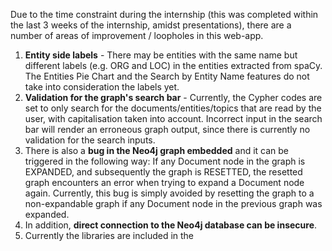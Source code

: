 Due to the time constraint during the internship (this was completed within the last 3 weeks of the internship, amidst presentations), there are a number of areas of improvement / loopholes in this web-app. 

1. **Entity side labels** - There may be entities with the same name but different labels (e.g. ORG and LOC) in the entities extracted from spaCy. The Entities Pie Chart and the Search by Entity Name features do not take into consideration the labels yet. 
2. **Validation for the graph's search bar** - Currently, the Cypher codes are set to only search for the documents/entities/topics that are read by the user, with capitalisation taken into account. Incorrect input in the search bar will render an erroneous graph output, since there is currently no validation for the search inputs.
3. There is also a **bug in the Neo4j graph embedded** and it can be triggered in the following way: If any Document node in the graph is EXPANDED, and subsequently the graph is RESETTED, the resetted graph encounters an error when trying to expand a Document node again. Currently, this bug is simply avoided by resetting the graph to a non-expandable graph if any Document node in the previous graph was expanded.
4. In addition, **direct connection to the Neo4j database can be insecure**. 
5. Currently the libraries are included in the <script> tags in index.html, thus would require <b>Internet connection</b> for the web-app to work properly. The libraries can be installed using npm to work offline. 

Also, test the backend mechanisms and adjust thresholds/parameters to suit dataset if required. 
